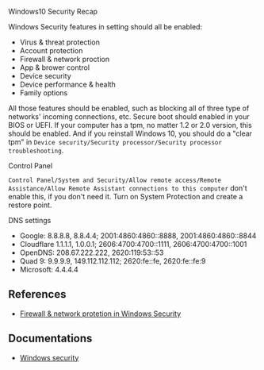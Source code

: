 Windows10 Security Recap

Windows Security features in setting should all be enabled:

- Virus & threat protection
- Account protection
- Firewall & network proction
- App & brower control
- Device security
- Device performance & health
- Family options

All those features should be enabled, such as blocking all of three type of networks' incoming connections, etc. Secure boot should enabled in your BIOS or UEFI. If your computer has a tpm, no matter 1.2 or 2.0 version, this should be enabled. And if you reinstall Windows 10, you should do a "clear tpm" in `Device security/Security processor/Security processor troubleshooting`.

Control Panel

`Control Panel/System and Security/Allow remote access/Remote Assistance/Allow Remote Assistant connections to this computer` don't enable this, if you don't need it. Turn on System Protection and create a restore point.

DNS settings

- Google: 8.8.8.8, 8.8.4.4; 2001:4860:4860::8888, 2001:4860:4860::8844
- Cloudflare 1.1.1.1, 1.0.0.1; 2606:4700:4700::1111, 2606:4700:4700::1001
- OpenDNS: 208.67.222.222, 2620:119:53::53
- Quad 9: 9.9.9.9, 149.112.112.112; 2620:fe::fe, 2620:fe::fe:9
- Microsoft: 4.4.4.4

## References

- [Firewall & network protetion in Windows Security](https://support.microsoft.com/en-us/windows/firewall-network-protection-in-windows-security-aef9838b-d081-fd75-3b1b-e5fa794c003b)

## Documentations

- [Windows security](https://docs.microsoft.com/en-us/windows/security/)
